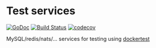 # Test services

[![GoDoc](https://godoc.org/github.com/huangjunwen/tstsvc?status.svg)](http://godoc.org/github.com/huangjunwen/tstsvc)
[![Build Status](https://travis-ci.org/huangjunwen/tstsvc.svg?branch=master)](https://travis-ci.org/huangjunwen/tstsvc) 
[![codecov](https://codecov.io/gh/huangjunwen/tstsvc/branch/master/graph/badge.svg)](https://codecov.io/gh/huangjunwen/tstsvc)

MySQL/redis/nats/... services for testing using [dockertest](https://github.com/ory/dockertest/)
